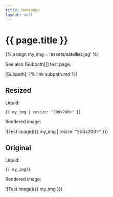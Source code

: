 ```yaml
---
title: Homepage
layout: null
---
```


# {{ page.title }}

{% assign my_img = 'assets/satelliet.jpg' %}

See also [Subpath][] test page.

[Subpath]: {% link subpath.md %}


## Resized

Liquid:

```
{{ my_img | resize: "200x200>" }}
```

Rendered image:

![Test image]({{ my_img | resize: "200x200>" }})


## Original

Liquid:

```
{{ my_img}}
```

Rendered image:

![Test image]({{ my_img }})
